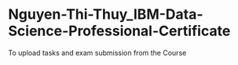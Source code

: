 # Nguyen-Thi-Thuy_IBM-Data-Science-Professional-Certificate
To upload tasks and exam submission from the Course
